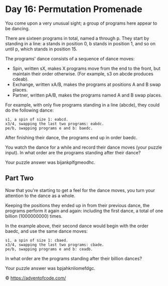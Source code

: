# Day 16: Permutation Promenade

You come upon a very unusual sight; a group of programs here appear to be dancing.

There are sixteen programs in total, named a through p. They start by standing in a line: a stands in position 0, b stands in position 1, and so on until p, which stands in position 15.

The programs' dance consists of a sequence of dance moves:

- Spin, written sX, makes X programs move from the end to the front, but maintain their order otherwise. (For example, s3 on abcde produces cdeab).
- Exchange, written xA/B, makes the programs at positions A and B swap places.
- Partner, written pA/B, makes the programs named A and B swap places.

For example, with only five programs standing in a line (abcde), they could do the following dance:

```
s1, a spin of size 1: eabcd.
x3/4, swapping the last two programs: eabdc.
pe/b, swapping programs e and b: baedc.
```

After finishing their dance, the programs end up in order baedc.

You watch the dance for a while and record their dance moves (your puzzle input). In what order are the programs standing after their dance?

Your puzzle answer was bijankplfgmeodhc.

## Part Two

Now that you're starting to get a feel for the dance moves, you turn your attention to the dance as a whole.

Keeping the positions they ended up in from their previous dance, the programs perform it again and again: including the first dance, a total of one billion (1000000000) times.

In the example above, their second dance would begin with the order baedc, and use the same dance moves:

```
s1, a spin of size 1: cbaed.
x3/4, swapping the last two programs: cbade.
pe/b, swapping programs e and b: ceadb.
```

In what order are the programs standing after their billion dances?

Your puzzle answer was bpjahknliomefdgc.

:copyright: https://adventofcode.com/